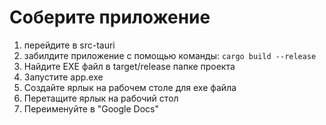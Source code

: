 # Соберите приложение

1. перейдите в src-tauri
2. забилдите приложение с помощью команды: `cargo build --release`
3. Найдите EXE файл в target/release папке проекта
4. Запустите app.exe
5. Создайте ярлык на рабочем столе для exe файла
6. Перетащите ярлык на рабочий стол
7. Переименуйте в "Google Docs"

